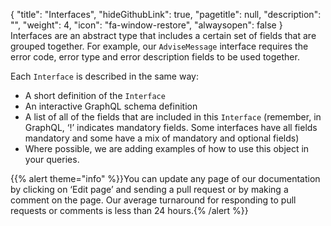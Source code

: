 {
  "title": "Interfaces",
  "hideGithubLink": true,
	"pagetitle": null,
  "description": "",
  "weight": 4,
  "icon": "fa-window-restore",
  "alwaysopen": false
}
Interfaces are an abstract type that includes a certain set of fields that are grouped together. For example, our `AdviseMessage` interface requires the error code, error type and error description fields to be used together.

Each `Interface` is described in the same way:
- A short definition of the `Interface`
- An interactive GraphQL schema definition
- A list of all of the fields that are included in this `Interface` (remember, in GraphQL, ‘!’ indicates mandatory fields. Some interfaces have all fields mandatory and some have a mix of mandatory and optional fields)
- Where possible, we are adding examples of how to use this object in your queries.

{{% alert theme="info" %}}You can update any page of our documentation by clicking on ‘Edit page’ and sending a pull request or by making a comment on the page. Our average turnaround for responding to pull requests or comments is less than 24 hours.{% /alert %}}
